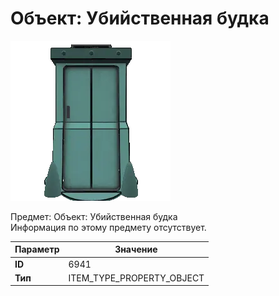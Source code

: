 # Объект: Убийственная будка

![Item Image](../img/6941.webp?raw=true)

Предмет: Объект: Убийственная будка<br>Информация по этому предмету отсутствует.


| Параметр | Значение |
|----------|----------|
| **ID** | 6941 |
| **Тип** | ITEM_TYPE_PROPERTY_OBJECT |

